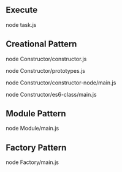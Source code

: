 ## Execute
node task.js

## Creational Pattern
node Constructor/constructor.js

node Constructor/prototypes.js

node Constructor/constructor-node/main.js

node Constructor/es6-class/main.js

## Module Pattern
node Module/main.js

## Factory Pattern
node Factory/main.js